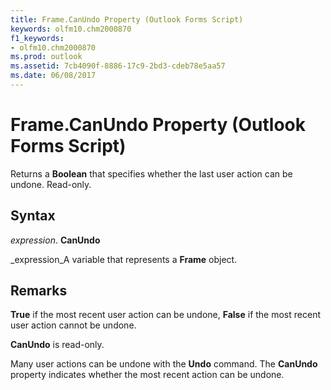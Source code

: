 ```yaml
---
title: Frame.CanUndo Property (Outlook Forms Script)
keywords: olfm10.chm2000870
f1_keywords:
- olfm10.chm2000870
ms.prod: outlook
ms.assetid: 7cb4090f-8886-17c9-2bd3-cdeb78e5aa57
ms.date: 06/08/2017
---
```



# Frame.CanUndo Property (Outlook Forms Script)

Returns a  **Boolean** that specifies whether the last user action can be undone. Read-only.


## Syntax

 _expression_. **CanUndo**

 _expression_A variable that represents a  **Frame** object.


## Remarks

 **True** if the most recent user action can be undone, **False** if the most recent user action cannot be undone.

 **CanUndo** is read-only.

Many user actions can be undone with the  **Undo** command. The **CanUndo** property indicates whether the most recent action can be undone.


